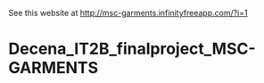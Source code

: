 See this website at http://msc-garments.infinityfreeapp.com/?i=1 
# Decena_IT2B_finalproject_MSC-GARMENTS
